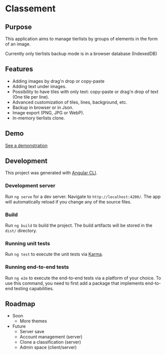 # Classement

## Purpose

This application aims to manage tierlists by groups of elements in the form of an image.

Currently only tierlists backup mode is in a browser database (IndexedDB)

## Features

- Adding images by drag'n drop or copy-paste
- Adding text under images.
- Possibility to have tiles with only text: copy-paste or drag'n drop of text (One tile per line).
- Advanced customization of tiles, lines, background, etc.
- Backup in browser or in Json.
- Image export (PNG, JPG or WebP).
- In-memory tierlists clone.

## Demo

[See a demonstration](https://test.ikilote.net/classement-demo/)

## Development

This project was generated with [Angular CLI](https://github.com/angular/angular-cli).

### Development server

Run `ng serve` for a dev server. Navigate to `http://localhost:4200/`. The app will automatically reload if you change any of the source files.

### Build

Run `ng build` to build the project. The build artifacts will be stored in the `dist/` directory.

### Running unit tests

Run `ng test` to execute the unit tests via [Karma](https://karma-runner.github.io).

### Running end-to-end tests

Run `ng e2e` to execute the end-to-end tests via a platform of your choice. To use this command, you need to first add a package that implements end-to-end testing capabilities.

## Roadmap

-   Soon
    -   More themes
-   Future
    -   Server save
    -   Account management (server)
    -   Clone a classification (server)
    -   Admin space (client/server)

